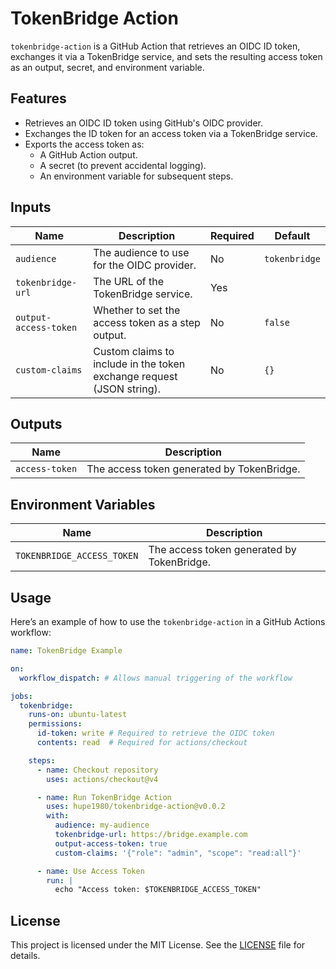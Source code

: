 # TokenBridge Action

`tokenbridge-action` is a GitHub Action that retrieves an OIDC ID token, exchanges it via a TokenBridge service, and sets the resulting access token as an output, secret, and environment variable.

## Features

- Retrieves an OIDC ID token using GitHub's OIDC provider.
- Exchanges the ID token for an access token via a TokenBridge service.
- Exports the access token as:
  - A GitHub Action output.
  - A secret (to prevent accidental logging).
  - An environment variable for subsequent steps.

## Inputs

| Name                  | Description                                              | Required | Default       |
|-----------------------|----------------------------------------------------------|----------|---------------|
| `audience`            | The audience to use for the OIDC provider.               | No       | `tokenbridge` |
| `tokenbridge-url`     | The URL of the TokenBridge service.                      | Yes      |               |
| `output-access-token` | Whether to set the access token as a step output.        | No       | `false`       |
| `custom-claims`       | Custom claims to include in the token exchange request (JSON string). | No | `{}` |

## Outputs

| Name            | Description                              |
|------------------|------------------------------------------|
| `access-token`   | The access token generated by TokenBridge. |

## Environment Variables

| Name                       | Description                              |
|----------------------------|------------------------------------------|
| `TOKENBRIDGE_ACCESS_TOKEN` | The access token generated by TokenBridge. |

## Usage

Here’s an example of how to use the `tokenbridge-action` in a GitHub Actions workflow:

```yaml
name: TokenBridge Example

on:
  workflow_dispatch: # Allows manual triggering of the workflow

jobs:
  tokenbridge:
    runs-on: ubuntu-latest
    permissions:
      id-token: write # Required to retrieve the OIDC token
      contents: read  # Required for actions/checkout

    steps:
      - name: Checkout repository
        uses: actions/checkout@v4

      - name: Run TokenBridge Action
        uses: hupe1980/tokenbridge-action@v0.0.2
        with:
          audience: my-audience
          tokenbridge-url: https://bridge.example.com
          output-access-token: true
          custom-claims: '{"role": "admin", "scope": "read:all"}'

      - name: Use Access Token
        run: |
          echo "Access token: $TOKENBRIDGE_ACCESS_TOKEN"
```

## License

This project is licensed under the MIT License. See the [LICENSE](LICENSE) file for details.
